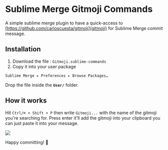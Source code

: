 # Sublime Merge Gitmoji Commands

A simple sublime merge plugin to have a quick-access to [https://github.com/carloscuesta/gitmoji](gitmoji) for Sublime Merge commit message.

## Installation

1. Download the file : `Gitmoji.sublime-commands`
2. Copy it into your user package

```
Sublime Merge ▸ Preferences ▸ Browse Packages…
````
Drop the file inside the **`User/`** folder.

## How it works

Hit `Ctrl/⌘ + Shift + P` then write `Gitmoji...` with the name of the gitmoji you're searching for. Press enter it'll add the gitmoji into your clipboard you can just paste it into your message.

![](demo.gif)

Happy committing! 🎉

